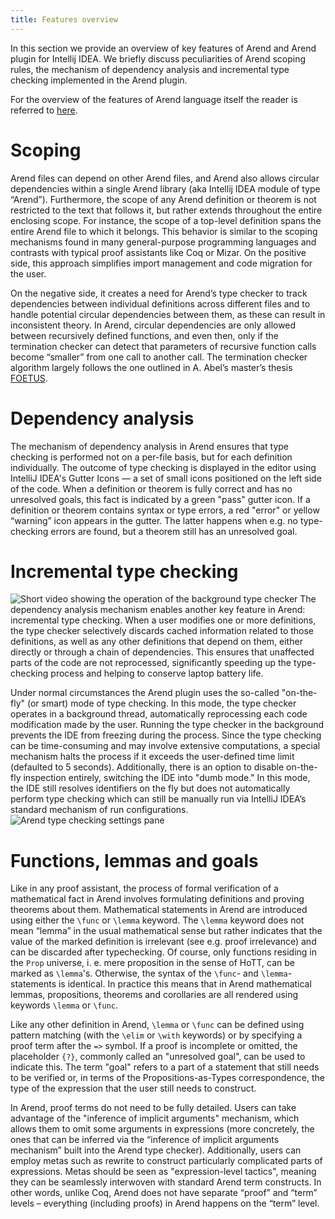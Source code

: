 ```yaml
---
title: Features overview
---
```


In this section we provide an overview of key features of Arend and Arend plugin for Intellij IDEA.
We briefly discuss peculiarities of Arend scoping rules, the mechanism of dependency analysis and incremental type checking implemented in the Arend plugin.

For the overview of the features of Arend language itself the reader is referred to [here](/about/arend-features).

# Scoping
Arend files can depend on other Arend files, and Arend also allows circular dependencies within a single Arend library (aka Intellij IDEA module of type “Arend”). 
Furthermore, the scope of any Arend definition or theorem is not restricted to the text that follows it, but rather extends throughout the entire enclosing scope. 
For instance, the scope of a top-level definition spans the entire Arend file to which it belongs. This behavior is similar to the scoping mechanisms found in many general-purpose programming languages and contrasts with typical proof assistants like Coq or Mizar. 
On the positive side, this approach simplifies import management and code migration for the user. 

On the negative side, it creates a need for Arend’s type checker to track dependencies between individual definitions across different files and to handle potential circular dependencies between them, as these can result in inconsistent theory. 
In Arend, circular dependencies are only allowed between recursively defined functions, and even then, only if the termination checker can detect that parameters of recursive function calls become “smaller” from one call to another call. 
The termination checker algorithm largely follows the one outlined in A. Abel’s master’s thesis [FOETUS](https://www.cse.chalmers.se/~abela/foetus.pdf).

# Dependency analysis
The mechanism of dependency analysis in Arend ensures that type checking is performed not on a per-file basis, but for each definition individually. The outcome of type checking is displayed in the editor using IntelliJ IDEA's Gutter Icons — a set of small icons positioned on the left side of the code. When a definition or theorem is fully correct and has no unresolved goals, this fact is indicated by a green "pass" gutter icon. If a definition or theorem contains syntax or type errors, a red "error" or yellow “warning” icon appears in the gutter. The latter happens when e.g. no type-checking errors are found, but a theorem still has an unresolved goal.

# Incremental type checking
![Short video showing the operation of the background type checker](/about//intellij-features/Typechecking.gif)
The dependency analysis mechanism enables another key feature in Arend: incremental type checking. When a user modifies one or more definitions, the type checker selectively discards cached information related to those definitions, as well as any other definitions that depend on them, either directly or through a chain of dependencies. This ensures that unaffected parts of the code are not reprocessed, significantly speeding up the type-checking process and helping to conserve laptop battery life.

Under normal circumstances the Arend plugin uses the so-called "on-the-fly" (or smart) mode of type checking. In this mode, the type checker operates in a background thread, automatically reprocessing each code modification made by the user. Running the type checker in the background prevents the IDE from freezing during the process. Since the type checking can be time-consuming and may involve extensive computations, a special mechanism halts the process if it exceeds the user-defined time limit (defaulted to 5 seconds). Additionally, there is an option to disable on-the-fly inspection entirely, switching the IDE into "dumb mode." In this mode, the IDE still resolves identifiers on the fly but does not automatically perform type checking which can still be manually run via IntelliJ IDEA’s standard mechanism of run configurations.
![Arend type checking settings pane](/assets/images/ArendTypecheckingMode.png)


# Functions, lemmas and goals
Like in any proof assistant, the process of formal verification of a mathematical fact in Arend involves formulating definitions and proving theorems about them. Mathematical statements in Arend are introduced using either the `\func` or `\lemma` keyword. The `\lemma` keyword does not mean “lemma” in the usual mathematical sense but rather indicates that the value of the marked definition is irrelevant (see e.g. proof irrelevance) and can be discarded after typechecking. Of course, only functions residing in the `Prop` universe, i. e. mere proposition in the sense of HoTT, can be marked as `\lemma`'s. Otherwise, the syntax of the `\func`- and `\lemma`-statements is identical. In practice this means that in Arend mathematical lemmas, propositions, theorems and corollaries are all rendered using keywords `\lemma` or `\func`.

Like any other definition in Arend, `\lemma` or `\func` can be defined using pattern matching (with the `\elim` or `\with` keywords) or by specifying a proof term after the `=>` symbol. If a proof is incomplete or omitted, the placeholder `{?}`, commonly called an "unresolved goal", can be used to indicate this. The term "goal" refers to a part of a statement that still needs to be verified or, in terms of the Propositions-as-Types correspondence, the type of the expression that the user still needs to construct.

In Arend, proof terms do not need to be fully detailed. Users can take advantage of the "inference of implicit arguments" mechanism, which allows them to omit some arguments in expressions (more concretely, the ones that can be inferred via the “inference of implicit arguments mechanism” built into the Arend type checker). Additionally, users can employ metas such as rewrite to construct particularly complicated parts of expressions. Metas should be seen as "expression-level tactics", meaning they can be seamlessly interwoven with standard Arend term constructs. In other words, unlike Coq, Arend does not have separate “proof” and “term” levels – everything (including proofs) in Arend happens on the “term” level.

